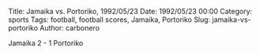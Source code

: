 Title: Jamaika vs. Portoriko, 1992/05/23
Date: 1992/05/23 00:00
Category: sports
Tags: football, football scores, Jamaika, Portoriko
Slug: jamaika-vs-portoriko
Author: carbonero


Jamaika 2 - 1 Portoriko
